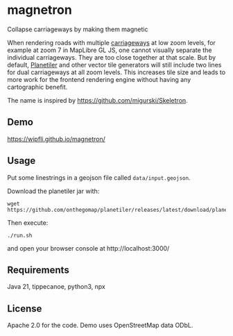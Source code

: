 # magnetron
Collapse carriageways by making them magnetic

When rendering roads with multiple [carriageways](https://en.wikipedia.org/wiki/Carriageway) at low zoom levels, for example at zoom 7 in MapLibre GL JS, one cannot visually separate the individual carriageways. They are too close together at that scale. But by default, [Planetiler](https://github.com/onthegomap/planetiler) and other vector tile generators will still include two lines for dual carriageways at all zoom levels. This increases tile size and leads to more work for the frontend rendering engine without having any cartographic benefit.

The name is inspired by https://github.com/migurski/Skeletron.

## Demo

https://wipfli.github.io/magnetron/

## Usage

Put some linestrings in a geojson file called `data/input.geojson`.

Download the planetiler jar with:

```
wget https://github.com/onthegomap/planetiler/releases/latest/download/planetiler.jar
```

Then execute:

```
./run.sh
```

and open your browser console at http://localhost:3000/

## Requirements

Java 21, tippecanoe, python3, npx

## License

Apache 2.0 for the code. Demo uses OpenStreetMap data ODbL.
